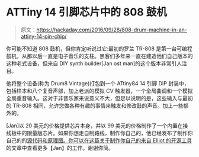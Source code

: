 # ATTiny 14 引脚芯片中的 808 鼓机

> 原文：<https://hackaday.com/2016/09/28/808-drum-machine-in-an-attiny-14-pin-chip/>

你可能不知道 808 鼓机，但你肯定听说过它:最初的罗兰 TR-808 是第一台可编程鼓机，从那以后一直是电子音乐的支柱。黑客们多年来一直在建造他们自己版本的这种老式设备，但来自 DIY synth builder[Jan ost man]的这个版本非常引人注目。

他将整个设备(称为 Drum8 Vintage)打包到一个 ATtiny84 14 引脚 DIP 封装中，包括样本和八个复音声部，加上老派的模拟 CV 触发器，一个全局曲调和一个模拟全局重音输入。这对于非音乐家来说意义不大，但足以说明的是，这些输入与最初的 TR-808 相同，允许您做各种有趣的事情来触发和修改鼓的声音。加上一些额外的。

[Jan]以 20 美元的价格提供芯片本身，并以 99 美元的价格制作了一个内置在接线板中的限量版芯片。如果你想走自制路线，制作你自己的，他已经发布了制作你自己的的[源代码和原理图。你可以在这篇关于](https://janostman.wordpress.com/the-drum8-source-code/)[制作你自己的来自 Elliot 的开源工具](http://hackaday.com/2016/02/23/a-slew-of-open-source-synthesizers/)的文章中查看更多【Jan】的工作。谢谢你简。